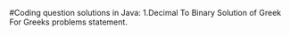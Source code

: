 #Coding question solutions in Java:
1.Decimal To Binary
  Solution of Greek For Greeks problems statement.

